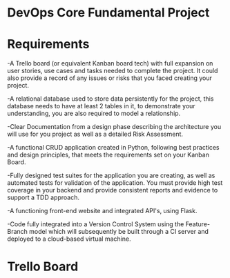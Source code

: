 # DevOps Core Fundamental Project

# Requirements
-A Trello board (or equivalent Kanban board tech) with full expansion on user stories, use cases and tasks needed to complete the project. It could also provide a record of any issues or risks that you faced creating your project.

-A relational database used to store data persistently for the project, this database needs to have at least 2 tables in it, to demonstrate your understanding, you are also required to model a relationship.

-Clear Documentation from a design phase describing the architecture you will use for you project as well as a detailed Risk Assessment.

-A functional CRUD application created in Python, following best practices and design principles, that meets the requirements set on your Kanban Board.

-Fully designed test suites for the application you are creating, as well as automated tests for validation of the application. You must provide high test coverage in your backend and provide consistent reports and evidence to support a TDD approach.

-A functioning front-end website and integrated API's, using Flask.

-Code fully integrated into a Version Control System using the Feature-Branch model which will subsequently be built through a CI server and deployed to a cloud-based virtual machine.

# Trello Board
